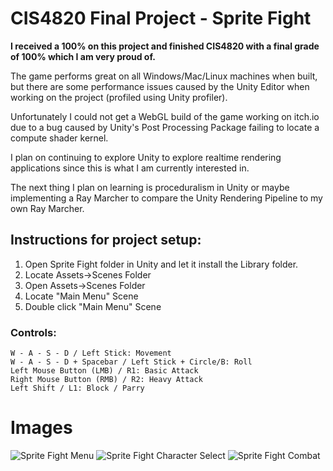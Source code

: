 # CIS4820 Final Project - Sprite Fight

**I received a 100% on this project and finished CIS4820 with a final grade of 100% which I am very proud of.**

The game performs great on all Windows/Mac/Linux machines when built, but there are some performance issues caused by the Unity Editor when working on the project (profiled using Unity profiler).

Unfortunately I could not get a WebGL build of the game working on itch.io due to a bug caused by Unity's Post Processing Package failing to locate a compute shader kernel.

I plan on continuing to explore Unity to explore realtime rendering applications since this is what I am currently interested in.

The next thing I plan on learning is proceduralism in Unity or maybe implementing a Ray Marcher to compare the Unity Rendering Pipeline to my own Ray Marcher.

## Instructions for project setup:

1. Open Sprite Fight folder in Unity and let it install the Library folder.
2. Locate Assets->Scenes Folder
3. Open Assets->Scenes Folder
4. Locate "Main Menu" Scene
5. Double click "Main Menu" Scene

### Controls:
	W - A - S - D / Left Stick: Movement
	W - A - S - D + Spacebar / Left Stick + Circle/B: Roll
	Left Mouse Button (LMB) / R1: Basic Attack
	Right Mouse Button (RMB) / R2: Heavy Attack
	Left Shift / L1: Block / Parry

# Images
![Sprite Fight Menu](https://user-images.githubusercontent.com/104665513/231316707-a29d8b05-e54c-4d13-99a7-15c9d4a01efb.png)
![Sprite Fight Character Select](https://user-images.githubusercontent.com/104665513/231316700-3fd036a2-542f-4872-9b9e-549b77ed613c.png)
![Sprite Fight Combat](https://user-images.githubusercontent.com/104665513/231316695-d8f1fa59-2c06-458a-a602-fcbd7f649f16.png)

